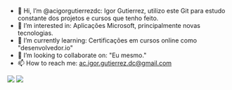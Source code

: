 - 👋 Hi, I’m @acigorgutierrezdc: Igor Gutierrez, utilizo este Git para estudo constante dos projetos e cursos que tenho feito.
- 👀 I’m interested in: Aplicações Microsoft, principalmente novas tecnologias.
- 🌱 I’m currently learning: Certificações em cursos online como "desenvolvedor.io"
- 💞️ I’m looking to collaborate on: "Eu mesmo."
- 📫 How to reach me: ac.igor.gutierrez.dc@gmail.com





<!---
acigorgutierrezdc/acigorgutierrezdc is a ✨ special ✨ repository because its `README.md` (this file) appears on your GitHub profile.
You can click the Preview link to take a look at your changes.
--->


![](https://komarev.com/ghpvc/?acigorgutierrezdc)
![](https://hit.yhype.me/github/profile?user_id=acigorgutierrezdc)

